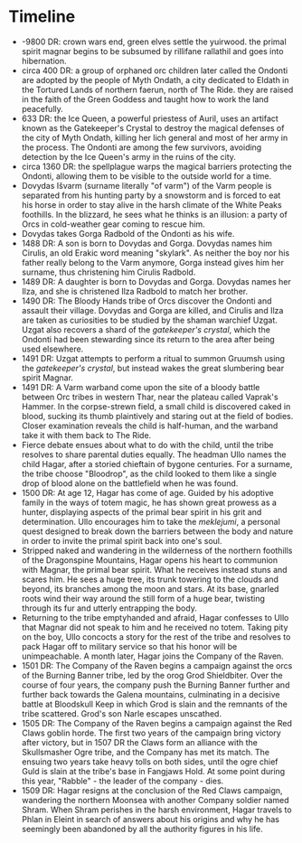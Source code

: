 # Timeline

- -9800 DR: crown wars end, green elves settle the yuirwood. the primal spirit magnar begins to be subsumed by rillifane rallathil and goes into hibernation.
- circa 400 DR: a group of orphaned orc children later called the Ondonti are adopted by the people of Myth Ondath, a city dedicated to Eldath in the Tortured Lands of northern faerun, north of The Ride. they are raised in the faith of the Green Goddess and taught how to work the land peacefully.
- 633 DR: the Ice Queen, a powerful priestess of Auril, uses an artifact known as the Gatekeeper's Crystal to destroy the magical defenses of the city of Myth Ondath, killing her lich general and most of her army in the process. The Ondonti are among the few survivors, avoiding detection by the Ice Queen's army in the ruins of the city.
- circa 1360 DR: the spellplague warps the magical barriers protecting the Ondonti, allowing them to be visible to the outside world for a time.
- Dovydas Išvarm (surname literally "of varm") of the Varm people is separated from his hunting party by a snowstorm and is forced to eat his horse in order to stay alive in the harsh climate of the White Peaks foothills. In the blizzard, he sees what he thinks is an illusion: a party of Orcs in cold-weather gear coming to rescue him.
- Dovydas takes Gorga Radbold of the Ondonti as his wife.
- 1488 DR: A son is born to Dovydas and Gorga. Dovydas names him Cirulis, an old Erakic word meaning "skylark". As neither the boy nor his father really belong to the Varm anymore, Gorga instead gives him her surname, thus christening him Cirulis Radbold.
- 1489 DR: A daughter is born to Dovydas and Gorga. Dovydas names her Ilza, and she is christened Ilza Radbold to match her brother.
- 1490 DR: The Bloody Hands tribe of Orcs discover the Ondonti and assault their village. Dovydas and Gorga are killed, and Cirulis and Ilza are taken as curiosities to be studied by the shaman warchief Uzgat. Uzgat also recovers a shard of the _gatekeeper's crystal_, which the Ondonti had been stewarding since its return to the area after being used elsewhere.
- 1491 DR: Uzgat attempts to perform a ritual to summon Gruumsh using the _gatekeeper's crystal_, but instead wakes the great slumbering bear spirit Magnar. 
- 1491 DR: A Varm warband come upon the site of a bloody battle between Orc tribes in western Thar, near the plateau called Vaprak's Hammer. In the corpse-strewn field, a small child is discovered caked in blood, sucking its thumb plaintively and staring out at the field of bodies. Closer examination reveals the child is half-human, and the warband take it with them back to The Ride.
- Fierce debate ensues about what to do with the child, until the tribe resolves to share parental duties equally. The headman Ullo names the child Hagar, after a storied chieftain of bygone centuries. For a surname, the tribe choose "Bloodrop", as the child looked to them like a single drop of blood alone on the battlefield when he was found.
- 1500 DR: At age 12, Hagar has come of age. Guided by his adoptive family in the ways of totem magic, he has shown great prowess as a hunter, displaying aspects of the primal bear spirit in his grit and determination. Ullo encourages him to take the *meklejumi*, a personal quest designed to break down the barriers between the body and nature in order to invite the primal spirit back into one's soul.
- Stripped naked and wandering in the wilderness of the northern foothills of the Dragonspine Mountains, Hagar opens his heart to communion with Magnar, the primal bear spirit. What he receives instead stuns and scares him. He sees a huge tree, its trunk towering to the clouds and beyond, its branches among the moon and stars. At its base, gnarled roots wind their way around the still form of a huge bear, twisting through its fur and utterly entrapping the body.
- Returning to the tribe emptyhanded and afraid, Hagar confesses to Ullo that Magnar did not speak to him and he received no totem. Taking pity on the boy, Ullo concocts a story for the rest of the tribe and resolves to pack Hagar off to military service so that his honor will be unimpeachable. A month later, Hagar joins the Company of the Raven.
- 1501 DR: The Company of the Raven begins a campaign against the orcs of the Burning Banner tribe, led by the orog Grod Shieldbiter. Over the course of four years, the company push the Burning Banner further and further back towards the Galena mountains, culminating in a decisive battle at Bloodskull Keep in which Grod is slain and the remnants of the tribe scattered. Grod's son Narle escapes unscathed.
- 1505 DR: The Company of the Raven begins a campaign against the Red Claws goblin horde. The first two years of the campaign bring victory after victory, but in 1507 DR the Claws form an alliance with the Skullsmasher Ogre tribe, and the Company has met its match. The ensuing two years take heavy tolls on both sides, until the ogre chief Guld is slain at the tribe's base in Fangjaws Hold. At some point during this year, "Rabble" - the leader of the company - dies.
- 1509 DR: Hagar resigns at the conclusion of the Red Claws campaign, wandering the northern Moonsea with another Company soldier named Shram. When Shram perishes in the harsh environment, Hagar travels to Phlan in Eleint in search of answers about his origins and why he has seemingly been abandoned by all the authority figures in his life.